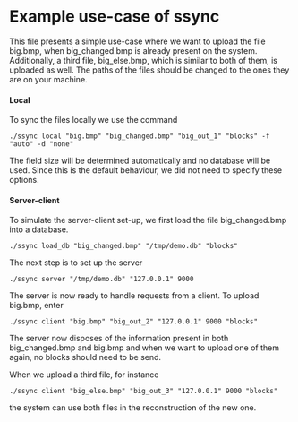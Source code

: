 Example use-case of ssync
=========================

This file presents a simple use-case where we want to upload the file big.bmp, when big\_changed.bmp is already present on the system. Additionally, a third file, big\_else.bmp, which is similar to both of them, is uploaded as well. The paths of the files should be changed to the ones they are on your machine.

#### Local

To sync the files locally we use the command

    ./ssync local "big.bmp" "big_changed.bmp" "big_out_1" "blocks" -f "auto" -d "none"

The field size will be determined automatically and no database will be used. Since this is the default behaviour, we did not need to specify these options.

#### Server-client
To simulate the server-client set-up, we first load the file big_changed.bmp into a database.

    ./ssync load_db "big_changed.bmp" "/tmp/demo.db" "blocks"

The next step is to set up the server

    ./ssync server "/tmp/demo.db" "127.0.0.1" 9000

The server is now ready to handle requests from a client. To upload big.bmp, enter

    ./ssync client "big.bmp" "big_out_2" "127.0.0.1" 9000 "blocks"

The server now disposes of the information present in both big\_changed.bmp and big.bmp and when we want to upload one of them again, no blocks should need to be send.

When we upload a third file, for instance

    ./ssync client "big_else.bmp" "big_out_3" "127.0.0.1" 9000 "blocks"
the system can use both files in the reconstruction of the new one.
